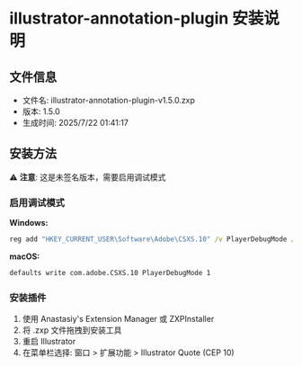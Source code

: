 # illustrator-annotation-plugin 安装说明

## 文件信息
- 文件名: illustrator-annotation-plugin-v1.5.0.zxp
- 版本: 1.5.0
- 生成时间: 2025/7/22 01:41:17

## 安装方法

⚠️ **注意**: 这是未签名版本，需要启用调试模式

### 启用调试模式

**Windows:**
```cmd
reg add "HKEY_CURRENT_USER\Software\Adobe\CSXS.10" /v PlayerDebugMode /t REG_SZ /d 1 /f
```

**macOS:**
```bash
defaults write com.adobe.CSXS.10 PlayerDebugMode 1
```

### 安装插件

1. 使用 Anastasiy's Extension Manager 或 ZXPInstaller
2. 将 .zxp 文件拖拽到安装工具
3. 重启 Illustrator
4. 在菜单栏选择: 窗口 > 扩展功能 > Illustrator Quote (CEP 10)
